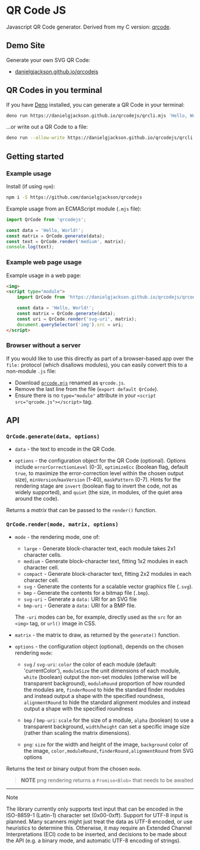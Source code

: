 # QR Code JS

Javascript QR Code generator.  Derived from my C version: [qrcode](https://github.com/danielgjackson/qrcode).


## Demo Site

Generate your own SVG QR Code:

* [danielgjackson.github.io/qrcodejs](https://danielgjackson.github.io/qrcodejs)


## QR Codes in you terminal

If you have [Deno](https://deno.land/) installed, you can generate a QR Code in your terminal:

```bash
deno run https://danielgjackson.github.io/qrcodejs/qrcli.mjs 'Hello, World!'
```

...or write out a QR Code to a file:

```bash
deno run --allow-write https://danielgjackson.github.io/qrcodejs/qrcli.mjs --output:svg --file hello.svg 'Hello, World!'
```


## Getting started

### Example usage

Install (if using `npm`):

```bash
npm i -S https://github.com/danielgjackson/qrcodejs
```

<!--

Quick test (also works from a non-module):

```javascript
(async() => {
    const { default: QrCode } = await import('qrcodejs');
    console.log(QrCode.render('medium', QrCode.generate('Hello, World!')));
})();
```

-->

Example usage from an ECMAScript module (`.mjs` file):

```javascript
import QrCode from 'qrcodejs';

const data = 'Hello, World!';
const matrix = QrCode.generate(data);
const text = QrCode.render('medium', matrix);
console.log(text);
```

### Example web page usage

Example usage in a web page:

```html
<img>
<script type="module">
    import QrCode from 'https://danielgjackson.github.io/qrcodejs/qrcode.mjs';

    const data = 'Hello, World!';
    const matrix = QrCode.generate(data);
    const uri = QrCode.render('svg-uri', matrix);
    document.querySelector('img').src = uri;
</script>
```

### Browser without a server

If you would like to use this directly as part of a browser-based app over the `file:` protocol (which disallows modules), you can easily convert this to a non-module `.js` file:

  * Download [`qrcode.mjs`](https://raw.githubusercontent.com/danielgjackson/qrcodejs/master/qrcode.mjs) renamed as `qrcode.js`.
  * Remove the last line from the file (`export default QrCode`).
  * Ensure there is no `type="module"` attribute in your `<script src="qrcode.js"></script>` tag.


## API

### `QrCode.generate(data, options)`

* `data` - the text to encode in the QR Code.

* `options` - the configuration object for the QR Code (optional).  Options include `errorCorrectionLevel` (0-3), `optimizeEcc` (boolean flag, default `true`, to maximize the error-correction level within the chosen output size), `minVersion`/`maxVersion` (1-40), `maskPattern` (0-7).  Hints for the rendering stage are `invert` (boolean flag to invert the code, not as widely supported), and `quiet` (the size, in modules, of the quiet area around the code).  

Returns a *matrix* that can be passed to the `render()` function.


### `QrCode.render(mode, matrix, options)`

* `mode` - the rendering mode, one of:

  * `large` - Generate block-character text, each module takes 2x1 character cells.
  * `medium` - Generate block-character text, fitting 1x2 modules in each character cell.
  * `compact` - Generate block-character text, fitting 2x2 modules in each character cell.
  * `svg` - Generate the contents for a scalable vector graphics file (`.svg`).
  * `bmp` - Generate the contents for a bitmap file (`.bmp`).
  * `svg-uri` - Generate a `data:` URI for an SVG file
  * `bmp-uri` - Generate a `data:` URI for a BMP file.

  The `-uri` modes can be, for example, directly used as the `src` for an `<img>` tag, or `url()` image in CSS.

* `matrix` - the matrix to draw, as returned by the `generate()` function.

* `options` - the configuration object (optional), depends on the chosen rendering `mode`:

  * `svg` / `svg-uri`: `color` the color of each module (default: 'currentColor'), `moduleSize` the unit dimensions of each module, `white` (boolean) output the non-set modules (otherwise will be transparent background), `moduleRound` proportion of how rounded the modules are, `finderRound` to hide the standard finder modules and instead output a shape with the specified roundness, `alignmentRound` to hide the standard alignment modules and instead output a shape with the specified roundness

  * `bmp` / `bmp-uri`: `scale` for the size of a module, `alpha` (boolean) to use a transparent background, `width`/`height` can set a specific image size (rather than scaling the matrix dimensions).

  * `png`: `size` for the width and height of the image, `background` color of the image, `color,moduleRound,finderRound,alignmentRound` from SVG options

Returns the text or binary output from the chosen `mode`.

> **NOTE** png rendering returns a `Promise<Blob>` that needs to be awaited

---

> [!NOTE]
> The library currently only supports text input that can be encoded in the ISO-8859-1 (Latin-1) character set (0x00-0xff).  Support for UTF-8 input is planned.  Many scanners might just treat the data as UTF-8 encoded, or use heuristics to determine this.  Otherwise, it may require an Extended Channel Interpretations (ECI) code to be inserted, and decisions to be made about the API (e.g. a binary mode, and automatic UTF-8 encoding of strings).
